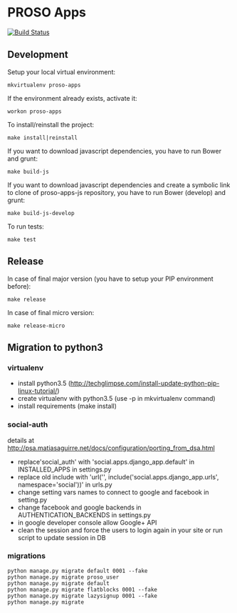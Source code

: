 # PROSO Apps

[![Build Status](https://travis-ci.org/adaptive-learning/proso-apps.png)](https://travis-ci.org/adaptive-learning/proso-apps)

## Development

Setup your local virtual environment:

	mkvirtualenv proso-apps

If the environment already exists, activate it:

	workon proso-apps

To install/reinstall the project:

	make install|reinstall

If you want to download javascript dependencies, you have to run Bower and grunt:

	make build-js

If you want to download javascript dependencies and create a symbolic link to clone of proso-apps-js repository, you have to run Bower (develop) and grunt:

	make build-js-develop

To run tests:

	make test

## Release

In case of final major version (you have to setup your PIP environment before):

	make release

In case of final micro version:

	make release-micro


## Migration to python3

### virtualenv

 - install python3.5 (http://techglimpse.com/install-update-python-pip-linux-tutorial/)
 - create virtualenv with python3.5 (use -p in mkvirtualenv command)
 - install requirements (make install)
 

### social-auth

details at http://psa.matiasaguirre.net/docs/configuration/porting_from_dsa.html

 - replace'social_auth' with 'social.apps.django_app.default' in INSTALLED_APPS in settings.py
 - replace old include with 'url('', include('social.apps.django_app.urls', namespace='social'))' in urls.py
 - change setting vars names to connect to google and facebook in setting.py
 - change facebook and google backends in AUTHENTICATION_BACKENDS  in settings.py
 - in google developer console allow Google+ API
 - clean the session and force the users to login again in your site or run script to update session in DB


### migrations
 
    python manage.py migrate default 0001 --fake
    python manage.py migrate proso_user
    python manage.py migrate default
    python manage.py migrate flatblocks 0001 --fake
    python manage.py migrate lazysignup 0001 --fake
    python manage.py migrate

